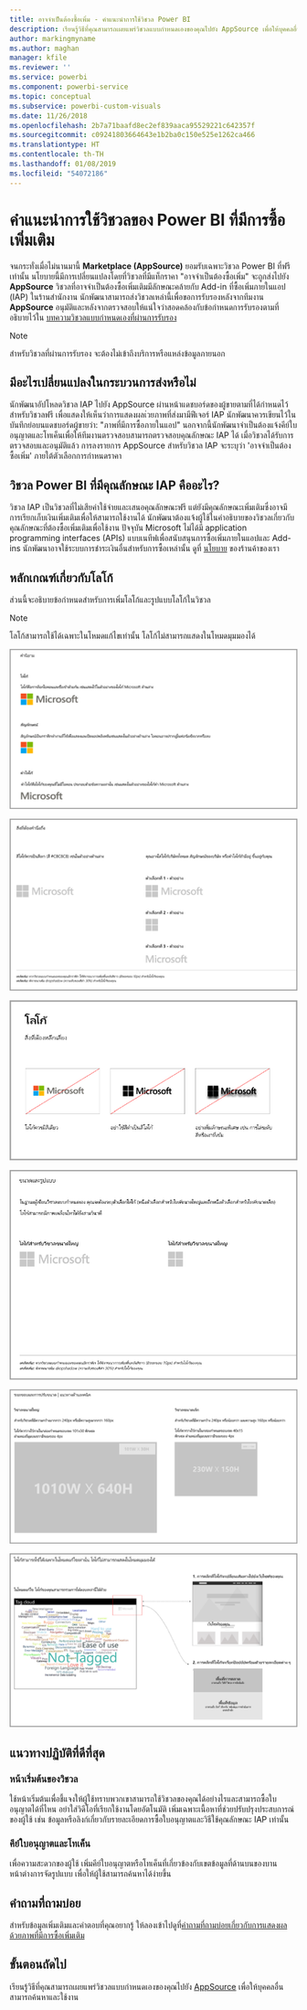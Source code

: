 ```yaml
---
title: อาจจำเป็นต้องซื้อเพิ่ม - คำแนะนำการใช้วิชวล Power BI
description: เรียนรู้วิธีที่คุณสามารถเผยแพร่วิชวลแบบกำหนดเองของคุณไปยัง AppSource เพื่อให้บุคคลอื่นสามารถค้นหาและใช้งานผ่านการซื้อได้
author: markingmyname
ms.author: maghan
manager: kfile
ms.reviewer: ''
ms.service: powerbi
ms.component: powerbi-service
ms.topic: conceptual
ms.subservice: powerbi-custom-visuals
ms.date: 11/26/2018
ms.openlocfilehash: 2b7a71baafd8ec2ef839aaca95529221c642357f
ms.sourcegitcommit: c09241803664643e1b2ba0c150e525e1262ca466
ms.translationtype: HT
ms.contentlocale: th-TH
ms.lasthandoff: 01/08/2019
ms.locfileid: "54072186"
---
```

# <a name="guidelines-for-power-bi-visuals-with-additional-purchases"></a>คำแนะนำการใช้วิชวลของ Power BI ที่มีการซื้อเพิ่มเติม

จนกระทั่งเมื่อไม่นานมานี้ **Marketplace (AppSource)** ยอมรับเฉพาะวิชวล Power BI ที่ฟรีเท่านั้น นโยบายนี้มีการเปลี่ยนแปลงโดยที่วิชวลที่มีแท็กราคา "อาจจำเป็นต้องซื้อเพิ่ม" จะถูกส่งไปยัง **AppSource** วิชวลที่อาจจำเป็นต้องซื้อเพิ่มเติมมีลักษณะคล้ายกับ Add-in ที่ซื้อเพิ่มภายในแอป (IAP) ในร้านสำนักงาน นักพัฒนาสามารถส่งวิชวลเหล่านี้เพื่อขอการรับรองหลังจากทีมงาน **AppSource** อนุมัติและหลังจากตรวจสอบให้แน่ใจว่าสอดคล้องกับข้อกำหนดการรับรองตามที่อธิบายไว้ใน [บทความวิชวลแบบกำหนดเองที่ผ่านการรับรอง](../power-bi-custom-visuals-certified.md)

> [!Note]
> สำหรับวิชวลที่ผ่านการรับรอง จะต้องไม่เข้าถึงบริการหรือแหล่งข้อมูลภายนอก

## <a name="whats-changing-in-the-submission-process"></a>มีอะไรเปลี่ยนแปลงในกระบวนการส่งหรือไม่

นักพัฒนาอัปโหลดวิชวล IAP ไปยัง AppSource ผ่านหน้าแดชบอร์ดของผู้ขายตามที่ได้กำหนดไว้สำหรับวิชวลฟรี เพื่อแสดงให้เห็นว่าการแสดงผลเ่วยภาพที่ส่งมามีฟีเจอร์ IAP นักพัฒนาควรเขียนไว้ในบันทึกย่อบนแดชบอร์ดผู้ขายว่า: "ภาพที่มีการซื้อภายในแอป" นอกจากนี้นักพัฒนาจำเป็นต้องแจ้งคีย์ใบอนุญาตและโทเค็นเพื่อให้ทีมงานตรวจสอบสามารถตรวจสอบคุณลักษณะ IAP ได้ เมื่อวิชวลได้รับการตรวจสอบและอนุมัติแล้ว การลงรายการ AppSource สำหรับวิชวล IAP จะระบุว่า 'อาจจำเป็นต้องซื้อเพิ่ม' ภายใต้ตัวเลือกการกำหนดราคา

## <a name="what-is-a-power-bi-visual-with-iap-features"></a>วิชวล Power BI ที่มีคุณลักษณะ IAP คืออะไร?

วิชวล IAP เป็นวิชวลที่ไม่เสียค่าใช้จ่ายและเสนอคุณลักษณะฟรี แต่ยังมีคุณลักษณะเพิ่มเติมซึ่งอาจมีการเรียกเก็บเงินเพิ่มเติมเพื่อให้สามารถใช้งานได้ นักพัฒนาต้องแจ้งผู้ใช้ในคำอธิบายของวิชวลเกี่ยวกับคุณลักษณะที่ต้องซื้อเพิ่มเติมเพื่อใช้งาน ปัจจุบัน Microsoft ไม่ได้มี application programming interfaces (APIs) แบบเนทีฟเพื่อสนับสนุนการซื้อเพิ่มภายในแอปและ Add-ins นักพัฒนาอาจใช้ระบบการชำระเงินอื่นสำหรับการซื้อเหล่านั้น ดูที่ [นโยบาย](https://docs.microsoft.com/office/dev/store/validation-policies#2-apps-or-add-ins-can-display-certain-ads) ของร้านค้าของเรา

## <a name="logo-guidelines"></a>หลักเกณฑ์เกี่ยวกับโลโก้

ส่วนนี้จะอธิบายข้อกำหนดสำหรับการเพิ่มโลโก้และรูปแบบโลโก้ในวิชวล

> [!NOTE]
> โลโก้สามารถใช้ได้เฉพาะในโหมดแก้ไขเท่านั้น โลโก้ไม่สามารถแสดงในโหมดมุมมองได้

![คำนิยาม](media/office-store-in-app-purchase-visual-guidelines/definitions.png)

![things-to-keep](media/office-store-in-app-purchase-visual-guidelines/things-to-keep-in-mind.png)

![things-to](media/office-store-in-app-purchase-visual-guidelines/things-to-avoid.png)

![size-and-format ](media/office-store-in-app-purchase-visual-guidelines/size-and-format.png)

![margins-and](media/office-store-in-app-purchase-visual-guidelines/margins-and-sizes.png)

![edit-mode](media/office-store-in-app-purchase-visual-guidelines/logos-in-edit-mode.png)

## <a name="best-practices"></a>แนวทางปฏิบัติที่ดีที่สุด

### <a name="visual-landing-page"></a>หน้าเริ่มต้นของวิชวล

ใช้หน้าเริ่มต้นเพื่อชี้แจงให้ผู้ใช้ทราบพวกเขาสามารถใช้วิชวลของคุณได้อย่างไรและสามารถซื้อใบอนุญาตได้ที่ไหน อย่าใส่วิดีโอที่เรียกใช้งานโดยอัตโนมัติ เพิ่มเฉพาะเนื้อหาที่ช่วยปรับปรุงประสบการณ์ของผู้ใช้ เช่น ข้อมูลหรือลิงก์เกี่ยวกับรายละเอียดการซื้อใบอนุญาตและวิธีใช้คุณลักษณะ IAP เท่านั้น

### <a name="license-key-and-token"></a>คีย์ใบอนุญาตและโทเค็น

เพื่อความสะดวกของผู้ใช้ เพิ่มคีย์ใบอนุญาตหรือโทเค็นที่เกี่ยวข้องกับเขตข้อมูลที่ด้านบนของบานหน้าต่างการจัดรูปแบบ เพื่อให้ผู้ใช้สามารถค้นหาได้ง่ายขึ้น

## <a name="faq"></a>คำถามที่ถามบ่อย

สำหรับข้อมูลเพิ่มเติมและคำตอบที่คุณอยากรู้ ให้ลองเข้าไปดูที่[คำถามที่ถามบ่อยเกี่ยวกับการแสดงผลด้วยภาพที่มีการซื้อเพิ่มเติม](https://docs.microsoft.com/en-us/power-bi/power-bi-custom-visuals-faq#visuals-with-additional-purchases)

## <a name="next-steps"></a>ขั้นตอนถัดไป

เรียนรู้วิธีที่คุณสามารถเผยแพร่วิชวลแบบกำหนดเองของคุณไปยัง [AppSource](office-store.md) เพื่อให้บุคคลอื่นสามารถค้นหาและใช้งาน
